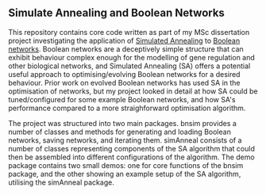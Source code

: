 ## Simulate Annealing and Boolean Networks

This repository contains core code written as part of my MSc dissertation project investigating the application of [Simulated Annealing](https://en.wikipedia.org/wiki/Simulated_annealing) to [Boolean networks](https://en.wikipedia.org/wiki/Boolean_network). Boolean networks are a deceptively simple structure that can exhibit behaviour complex enough for the modelling of gene regulation and other biological networks, and Simulated Annealing (SA) offers a potential useful approach to optimising/evolving Boolean networks for a desired behaviour. Prior work on evolved Boolean networks has used SA in the optimisation of networks, but my project looked in detail at how SA could be tuned/configured for some example Boolean networks, and how SA's performance compared to a more straighforward optimisation algorithm.

The project was structured into two main packages. bnsim provides a number of classes and methods for generating and loading Boolean networks, saving networks, and iterating them. simAnneal consists of a number of classes representing components of the SA algorithm that could then be assembled into different configurations of the algorithm. The demo package contains two small demos: one for core functions of the bnsim package, and the other showing an example setup of the SA algorithm, utilising the simAnneal package.
